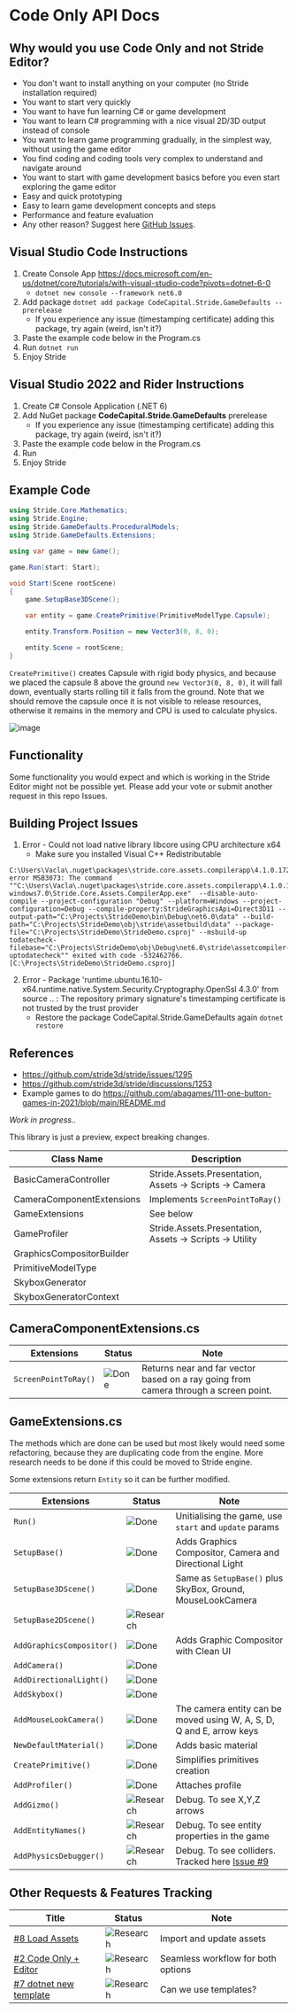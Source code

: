 # Code Only API Docs

## Why would you use Code Only and not Stride Editor?
- You don't want to install anything on your computer (no Stride installation required)
- You want to start very quickly
- You want to have fun learning C# or game development
- You want to learn C# programming with a nice visual 2D/3D output instead of console
- You want to learn game programming gradually, in the simplest way, without using the game editor
- You find coding and coding tools very complex to understand and navigate around
- You want to start with game development basics before you even start exploring the game editor
- Easy and quick prototyping
- Easy to learn game development concepts and steps
- Performance and feature evaluation
- Any other reason? Suggest here [GitHub Issues](https://github.com/VaclavElias/stride-code-only/issues).

## Visual Studio Code Instructions

1. Create Console App https://docs.microsoft.com/en-us/dotnet/core/tutorials/with-visual-studio-code?pivots=dotnet-6-0
   - ```dotnet new console --framework net6.0```
2. Add package ```dotnet add package CodeCapital.Stride.GameDefaults --prerelease```
   - If you experience any issue (timestamping certificate) adding this package, try again (weird, isn't it?)
3. Paste the example code below in the Program.cs
4. Run ```dotnet run```
5. Enjoy Stride

## Visual Studio 2022 and Rider Instructions
 
1. Create C# Console Application (.NET 6)
2. Add NuGet package **CodeCapital.Stride.GameDefaults** prerelease
   - If you experience any issue (timestamping certificate) adding this package, try again (weird, isn't it?)
3. Paste the example code below in the Program.cs
4. Run
5. Enjoy Stride

## Example Code

```c#
using Stride.Core.Mathematics;
using Stride.Engine;
using Stride.GameDefaults.ProceduralModels;
using Stride.GameDefaults.Extensions;

using var game = new Game();

game.Run(start: Start);

void Start(Scene rootScene)
{
    game.SetupBase3DScene();

    var entity = game.CreatePrimitive(PrimitiveModelType.Capsule);

    entity.Transform.Position = new Vector3(0, 8, 0);

    entity.Scene = rootScene;
}
```

`CreatePrimitive()` creates Capsule with rigid body physics, and because we placed the capsule 8 above the ground `new Vector3(0, 8, 0)`, it will fall down, eventually starts rolling till it falls from the ground. Note that we should remove the capsule once it is not visible to release resources, otherwise it remains in the memory and CPU is used to calculate physics.

![image](https://user-images.githubusercontent.com/4528464/180097697-8352e30c-3750-42f1-aef9-ecd6c8e6255e.png)

## Functionality
Some functionality you would expect and which is working in the Stride Editor might not be possible yet. Please add your vote or submit another request in this repo Issues.

## Building Project Issues
1. Error - Could not load native library libcore using CPU architecture x64
   - Make sure you installed Visual C++ Redistributable
```
C:\Users\Vacla\.nuget\packages\stride.core.assets.compilerapp\4.1.0.1728\buildTransitive\Stride.Core.Assets.CompilerApp.targets(132,5): error MSB3073: The command ""C:\Users\Vacla\.nuget\packages\stride.core.assets.compilerapp\4.1.0.1728\buildTransitive\..\tools\net6.0-windows7.0\Stride.Core.Assets.CompilerApp.exe"  --disable-auto- 
compile --project-configuration "Debug" --platform=Windows --project-configuration=Debug --compile-property:StrideGraphicsApi=Direct3D11 --output-path="C:\Projects\StrideDemo\bin\Debug\net6.0\data" --build-path="C:\Projects\StrideDemo\obj\stride\assetbuild\data" --package-file="C:\Projects\StrideDemo\StrideDemo.csproj" --msbuild-up 
todatecheck-filebase="C:\Projects\StrideDemo\obj\Debug\net6.0\stride\assetcompiler-uptodatecheck"" exited with code -532462766. [C:\Projects\StrideDemo\StrideDemo.csproj]
```
2. Error - Package 'runtime.ubuntu.16.10-x64.runtime.native.System.Security.Cryptography.OpenSsl 4.3.0' from source .. : The repository primary signature's timestamping certificate is not trusted by the trust provider
   - Restore the package CodeCapital.Stride.GameDefaults again ```dotnet restore``` 

## References
- https://github.com/stride3d/stride/issues/1295
- https://github.com/stride3d/stride/discussions/1253
- Example games to do https://github.com/abagames/111-one-button-games-in-2021/blob/main/README.md



*Work in progress..*

This library is just a preview, expect breaking changes.

| Class Name | Description
| --- | --- |
| BasicCameraController | Stride.Assets.Presentation, Assets -> Scripts -> Camera|
| CameraComponentExtensions | Implements ```ScreenPointToRay()``` | |
| GameExtensions | See below |
| GameProfiler | Stride.Assets.Presentation, Assets -> Scripts -> Utility |
| GraphicsCompositorBuilder | |
| PrimitiveModelType |  |
| SkyboxGenerator        | |
| SkyboxGeneratorContext |  |

## CameraComponentExtensions.cs

| Extensions | Status | Note
| --- | --- | --- |
| ```ScreenPointToRay()``` |![Done](https://img.shields.io/badge/status-done-green?style=for-the-badge)| Returns near and far vector based on a ray going from camera through a screen point. |

## GameExtensions.cs

The methods which are done can be used but most likely would need some refactoring, because they are duplicating code from the engine. More research needs to be done if this could be moved to Stride engine.

Some extensions return ```Entity``` so it can be further modified.

| Extensions | Status | Note
| --- | --- | --- |
| ```Run()``` |![Done](https://img.shields.io/badge/status-done-green?style=for-the-badge)| Unitialising the game, use ```start``` and ```update``` params |
| ```SetupBase()```|![Done](https://img.shields.io/badge/status-done-green?style=for-the-badge)| Adds Graphics Compositor, Camera and Directional Light |
| ```SetupBase3DScene()``` |![Done](https://img.shields.io/badge/status-done-green?style=for-the-badge)| Same as ```SetupBase()``` plus SkyBox, Ground, MouseLookCamera |
| ```SetupBase2DScene()``` |![Research](https://img.shields.io/badge/status-research-blue?style=for-the-badge)| |
| ```AddGraphicsCompositor()```|![Done](https://img.shields.io/badge/status-done-green?style=for-the-badge) | Adds Graphic Compositor with Clean UI |
| ```AddCamera()```|![Done](https://img.shields.io/badge/status-done-green?style=for-the-badge) ||
| ```AddDirectionalLight()```|![Done](https://img.shields.io/badge/status-done-green?style=for-the-badge) ||
| ```AddSkybox()```|![Done](https://img.shields.io/badge/status-done-green?style=for-the-badge) | |
| ```AddMouseLookCamera()```|![Done](https://img.shields.io/badge/status-done-green?style=for-the-badge) | The camera entity can be moved using W, A, S, D, Q and E, arrow keys |
| ```NewDefaultMaterial()``` |![Done](https://img.shields.io/badge/status-done-green?style=for-the-badge) | Adds basic material |
| ```CreatePrimitive()``` |![Done](https://img.shields.io/badge/status-done-green?style=for-the-badge) | Simplifies primitives creation |
| ```AddProfiler()``` |![Done](https://img.shields.io/badge/status-done-green?style=for-the-badge) | Attaches profile |
| ```AddGizmo()``` |![Research](https://img.shields.io/badge/status-research-blue?style=for-the-badge)| Debug. To see X,Y,Z arrows|
| ```AddEntityNames()``` |![Research](https://img.shields.io/badge/status-research-blue?style=for-the-badge)| Debug. To see entity properties in the game|
| ```AddPhysicsDebugger()``` |![Research](https://img.shields.io/badge/status-research-blue?style=for-the-badge)| Debug. To see colliders. Tracked here [Issue #9](https://github.com/VaclavElias/stride-code-only/issues/9)|

## Other Requests & Features Tracking
| Title | Status | Note
| --- | --- | --- |
| [#8 Load Assets](https://github.com/VaclavElias/stride-code-only/issues/8) |![Research](https://img.shields.io/badge/status-research-blue?style=for-the-badge)|Import and update assets|
| [#2 Code Only + Editor](https://github.com/VaclavElias/stride-code-only/issues/2) |![Research](https://img.shields.io/badge/status-research-blue?style=for-the-badge)|Seamless workflow for both options|
| [#7 dotnet new template](https://github.com/VaclavElias/stride-code-only/issues/2) |![Research](https://img.shields.io/badge/status-research-blue?style=for-the-badge)|Can we use templates?|




